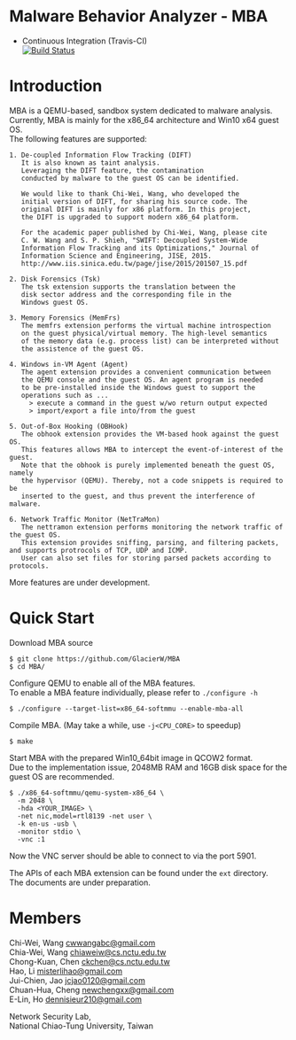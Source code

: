 # Malware Behavior Analyzer - MBA 
+ Continuous Integration (Travis-CI)  
[![Build Status](https://travis-ci.org/GlacierW/MBA.svg?branch=master)](https://travis-ci.org/GlacierW/MBA)

# Introduction
MBA is a QEMU-based, sandbox system dedicated to malware analysis.  
Currently, MBA is mainly for the x86_64 architecture and Win10 x64 guest OS.  
The following features are supported:

    1. De-coupled Information Flow Tracking (DIFT)
       It is also known as taint analysis.
       Leveraging the DIFT feature, the contamination 
       conducted by malware to the guest OS can be identified.

       We would like to thank Chi-Wei, Wang, who developed the 
       initial version of DIFT, for sharing his source code. The
       original DIFT is mainly for x86 platform. In this project,
       the DIFT is upgraded to support modern x86_64 platform.

       For the academic paper published by Chi-Wei, Wang, please cite
       C. W. Wang and S. P. Shieh, "SWIFT: Decoupled System-Wide 
       Information Flow Tracking and its Optimizations," Journal of 
       Information Science and Engineering, JISE, 2015.
       http://www.iis.sinica.edu.tw/page/jise/2015/201507_15.pdf

    2. Disk Forensics (Tsk)
       The tsk extension supports the translation between the
       disk sector address and the corresponding file in the
       Windows guest OS.

    3. Memory Forensics (MemFrs)
       The memfrs extension performs the virtual machine introspection
       on the guest physical/virtual memory. The high-level semantics
       of the memory data (e.g. process list) can be interpreted without
       the assistence of the guest OS. 

    4. Windows in-VM Agent (Agent)
       The agent extension provides a convenient communication between 
       the QEMU console and the guest OS. An agent program is needed 
       to be pre-installed inside the Windows guest to support the 
       operations such as ...
         > execute a command in the guest w/wo return output expected
         > import/export a file into/from the guest

    5. Out-of-Box Hooking (OBHook)
       The obhook extension provides the VM-based hook against the guest OS.
       This features allows MBA to intercept the event-of-interest of the guest.
       Note that the obhook is purely implemented beneath the guest OS, namely
       the hypervisor (QEMU). Thereby, not a code snippets is required to be
       inserted to the guest, and thus prevent the interference of malware.

    6. Network Traffic Monitor (NetTraMon)
       The nettramon extension performs monitoring the network traffic of the guest OS.
       This extension provides sniffing, parsing, and filtering packets, and supports protrocols of TCP, UDP and ICMP.
       User can also set files for storing parsed packets according to protocols.

More features are under development.

# Quick Start
Download MBA source 

    $ git clone https://github.com/GlacierW/MBA
    $ cd MBA/

Configure QEMU to enable all of the MBA features.  
To enable a MBA feature individually, please refer to `./configure -h`

    $ ./configure --target-list=x86_64-softmmu --enable-mba-all
    
Compile MBA. (May take a while, use `-j<CPU_CORE>` to speedup)

    $ make

Start MBA with the prepared Win10_64bit image in QCOW2 format.  
Due to the implementation issue, 2048MB RAM and 16GB disk space for the guest OS are recommended.  

    $ ./x86_64-softmmu/qemu-system-x86_64 \
      -m 2048 \
      -hda <YOUR_IMAGE> \
      -net nic,model=rtl8139 -net user \
      -k en-us -usb \
      -monitor stdio \
      -vnc :1 

Now the VNC server should be able to connect to via the port 5901.  

The APIs of each MBA extension can be found under the `ext` directory.  
The documents are under preparation.

# Members
Chi-Wei, Wang       cwwangabc@gmail.com  
Chia-Wei, Wang      chiaweiw@cs.nctu.edu.tw  
Chong-Kuan, Chen    ckchen@cs.nctu.edu.tw  
Hao, Li             misterlihao@gmail.com  
Jui-Chien, Jao      jcjao0120@gmail.com  
Chuan-Hua, Cheng    newchengxx@gmail.com  
E-Lin, Ho           dennisieur210@gmail.com  

Network Security Lab,  
National Chiao-Tung University, Taiwan
